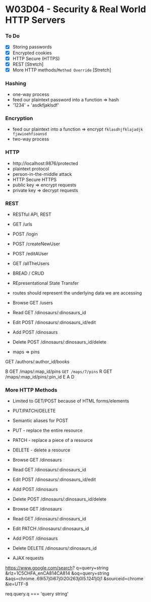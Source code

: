 # W03D04 - Security & Real World HTTP Servers

### To Do
- [x] Storing passwords
- [x] Encrypted cookies
- [x] HTTP Secure (HTTPS)
- [x] REST [Stretch]
- [x] More HTTP methods/`Method Override` [Stretch]

### Hashing
* one-way process
* feed our plaintext password into a function => hash
* '1234' + 'asdkfjaklsdf'

### Encryption
* feed our plaintext into a function => encrypt `fklasdhjfklajadjk fjawioehfioansd`
* two-way process


### HTTP
* http://localhost:9876/protected
* plaintext protocol
* person-in-the-middle attack
* HTTP Secure HTTPS
* public key => encrypt requests
* private key => decrypt requests

### REST
* RESTful API, REST
* GET /urls
* POST /login
* POST /createNewUser
* POST /editAUser
* GET /allTheUsers

* BREAD / CRUD
* REpresentational State Transfer
* routes should represent the underlying data we are accessing

* Browse  GET  /users
* Read    GET  /dinosaurs/:dinosaurs_id
* Edit    POST /dinosaurs/:dinosaurs_id/edit
* Add     POST /dinosaurs
* Delete  POST /dinosaurs/:dinosaurs_id/delete

* maps => pins

GET /authors/:author_id/books

B  GET  /maps/:map_id/pins `GET /maps/7/pins`
R  GET  /maps/:map_id/pins/:pin_id
E
A
D


### More HTTP Methods
* Limited to GET/POST because of HTML forms/elements
* PUT/PATCH/DELETE
* Semantic aliases for POST
* PUT - replace the entire resource
* PATCH - replace a piece of a resource
* DELETE - delete a resource

* Browse  GET  /dinosaurs
* Read    GET  /dinosaurs/:dinosaurs_id
* Edit    POST /dinosaurs/:dinosaurs_id/edit
* Add     POST /dinosaurs
* Delete  POST /dinosaurs/:dinosaurs_id/delete

* Browse  GET    /dinosaurs
* Read    GET    /dinosaurs/:dinosaurs_id
* Edit    PATCH  /dinosaurs/:dinosaurs_id
* Add     POST   /dinosaurs
* Delete  DELETE /dinosaurs/:dinosaurs_id

* AJAX requests

https://www.google.com/search?
q=query+string
&rlz=1C5CHFA_enCA814CA814
&oq=query+string
&aqs=chrome..69i57j0i67j0i20i263j0l5.1241j0j1
&sourceid=chrome
&ie=UTF-8

req.query.q === 'query string'

# 

